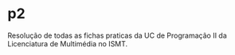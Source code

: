 # p2
Resolução de todas as fichas praticas da UC de Programação II da Licenciatura de Multimédia no ISMT.
